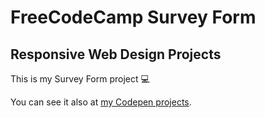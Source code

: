 # FreeCodeCamp Survey Form

## Responsive Web Design Projects

This is my Survey Form project :computer:

You can see it also at [my Codepen projects](https://codepen.io/unaidelao/pen/mYbgQB).
